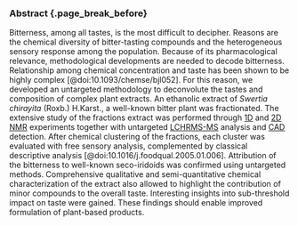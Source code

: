 ### Abstract {.page_break_before}

Bitterness, among all tastes, is the most difficult to decipher.
Reasons are the chemical diversity of bitter-tasting compounds and the heterogeneous sensory response among the population.
Because of its pharmacological relevance, methodological developments are needed to decode bitterness.
Relationship among chemical concentration and taste has been shown to be highly complex [@doi:10.1093/chemse/bjl052].
For this reason, we developed an untargeted methodology to deconvolute the tastes and composition of complex plant extracts.
An ethanolic extract of *Swertia chirayita* (Roxb.) H.Karst., a well-known bitter plant was fractionated.
The extensive study of the fractions extract was performed through [1D](#d) and [2D](#dd) [NMR](#nmr) experiments together with untargeted [LC](#lc)[HR](#hr)[MS-MS](#msms) analysis and [CAD](#cad) detection.
After chemical clustering of the fractions, each cluster was evaluated with free sensory analysis, complemented by classical descriptive analysis [@doi:10.1016/j.foodqual.2005.01.006].
Attribution of the bitterness to well-known seco-iridoids was confirmed using untargeted methods.
Comprehensive qualitative and semi-quantitative chemical characterization of the extract also allowed to highlight the contribution of minor compounds to the overall taste.
Interesting insights into sub-threshold impact on taste were gained.
These findings should enable improved formulation of plant-based products.
